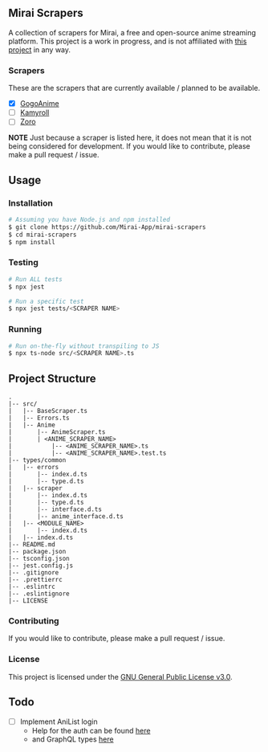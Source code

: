 ## Mirai Scrapers

A collection of scrapers for Mirai, a free and open-source anime streaming platform.
This project is a work in progress, and is not affiliated with [this project](https://github.com/mamoe/mirai) in any way.

### Scrapers

These are the scrapers that are currently available / planned to be available.

- [x] [GogoAnime](https://gogoanime.sk)
- [ ] [Kamyroll](https://kamyroll.com)
- [ ] [Zoro](https://zoro.to)

**NOTE** Just because a scraper is listed here, it does not mean that
it is not being considered for development. If you would like to
contribute, please make a pull request / issue.

## Usage

### Installation

```bash
# Assuming you have Node.js and npm installed
$ git clone https://github.com/Mirai-App/mirai-scrapers
$ cd mirai-scrapers
$ npm install
```

### Testing

```bash
# Run ALL tests
$ npx jest

# Run a specific test
$ npx jest tests/<SCRAPER NAME>
```

### Running

```bash
# Run on-the-fly without transpiling to JS
$ npx ts-node src/<SCRAPER NAME>.ts
```

## Project Structure

```
.
|-- src/
|   |-- BaseScraper.ts
|   |-- Errors.ts
|   |-- Anime
|       |-- AnimeScraper.ts
|       | <ANIME_SCRAPER_NAME>
|           |-- <ANIME_SCRAPER_NAME>.ts
|           |-- <ANIME_SCRAPER_NAME>.test.ts
|-- types/common
|   |-- errors
|       |-- index.d.ts
|       |-- type.d.ts
|   |-- scraper
|       |-- index.d.ts
|       |-- type.d.ts
|       |-- interface.d.ts
|       |-- anime_interface.d.ts
|   |-- <MODULE_NAME>
|       |-- index.d.ts
|   |-- index.d.ts
|-- README.md
|-- package.json
|-- tsconfig.json
|-- jest.config.js
|-- .gitignore
|-- .prettierrc
|-- .eslintrc
|-- .eslintignore
|-- LICENSE
```

### Contributing

If you would like to contribute, please make a pull request / issue.

### License

This project is licensed under the [GNU General Public License v3.0](https://www.gnu.org/licenses/gpl-3.0.en.html).

## Todo

- [ ] Implement AniList login
  - Help for the auth can be found [here](https://anilist.gitbook.io/anilist-apiv2-docs/overview/oauth/implicit-grant)
  - and GraphQL types [here](https://anilist.github.io/ApiV2-GraphQL-Docs/)
